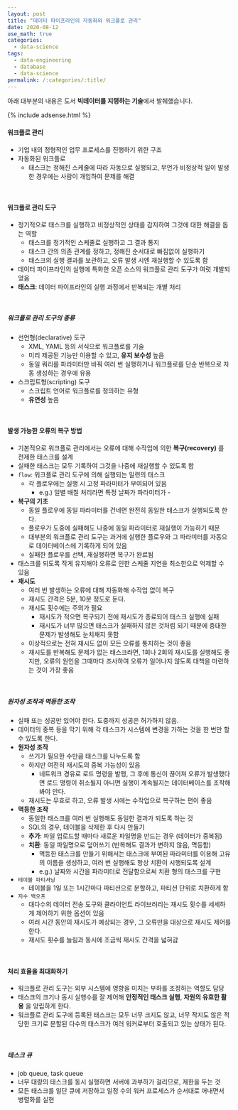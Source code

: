 ```yaml
---
layout: post
title: "데이터 파이프라인의 자동화와 워크플로 관리"
date: 2020-08-12
use_math: true
categories:
  - data-science
tags:
  - data-engineering
  - database
  - data-science
permalink: /:categories/:title/
---
```


아래 대부분의 내용은 도서 **빅데이터를 지탱하는 기술**에서 발췌했습니다.

{% include adsense.html %}

#### 워크플로 관리
- 기업 내의 정형적인 업무 프로세스를 진행하기 위한 구조
- 자동화된 워크플로
  - 태스크는 정해진 스케줄에 따라 자동으로 실행되고, 무언가 비정상적 일이 발생한 경우에는 사람이 개입하여 문제를 해결

<br/>

#### 워크플로 관리 도구
- 정기적으로 태스크를 실행하고 비정상적인 상태를 감지하여 그것에 대한 해결을 돕는 역할
  - 태스크를 정기적인 스케줄로 실행하고 그 결과 통지
  - 태스크 간의 의존 관계를 정하고, 정해진 순서대로 빠짐없이 실행하기
  - 태스크의 실행 결과를 보관하고, 오류 발생 시엔 재실행할 수 있도록 함
- 데이터 파이프라인의 실행에 특화한 오픈 소스의 워크플로 관리 도구가 여럿 개발되었음
- **태스크**: 데이터 파이프라인의 실행 과정에서 반복되는 개별 처리

<br/>

##### 워크플로 관리 도구의 종류
- 선언형(declarative) 도구
  - XML, YAML 등의 서식으로 워크플로를 기술
  - 미리 제공된 기능만 이용할 수 있고, **유지 보수성** 높음
  - 동일 쿼리를 파라미터만 바꿔 여러 번 실행하거나 워크플로를 단순 반복으로 자동 생성하는 경우에 유용
- 스크립트형(scripting) 도구
  - 스크립트 언어로 워크플로를 정의하는 유형
  - **유연성** 높음

<br/>

#### 발생 가능한 오류의 복구 방법
- 기본적으로 워크플로 관리에서는 오류에 대해 수작업에 의한 **복구(recovery)** 를 전제한 태스크를 설계
- 실패한 태스크는 모두 기록하여 그것을 나중에 재실행할 수 있도록 함
- `flow`: 워크플로 관리 도구에 의해 실행되는 일련의 태스크
  - 각 플로우에는 실행 시 고정 파라미터가 부여되어 있음
    - e.g.) 일별 배칠 처리라면 특정 날짜가 파라미터가 -
- **복구의 기초**
  - 동일 플로우에 동일 파라미터를 건네면 완전히 동일한 태스크가 실행되도록 한다.
  - 플로우가 도중에 실패해도 나중에 동일 파라미터로 재실행이 가능하기 때문
  - 대부분의 워크플로 관리 도구는 과거에 실행한 플로우와 그 파라미터를 자동으로 데이터베이스에 기록하게 되어 있음
  - 실패한 플로우를 선택, 재실행하면 복구가 완료됨
- 태스크를 되도록 작게 유지해야 오류로 인한 스케줄 지연을 최소한으로 억제할 수 있음
- **재시도**
  - 여러 번 발생하는 오류에 대해 자동화해 수작업 없이 복구
  - 재시도 간격은 5분, 10분 정도로 둔다.
  - 재시도 횟수에는 주의가 필요
    - 재시도가 적으면 복구되기 전에 재시도가 종료되어 태스크 실행에 실패
    - 재시도가 너무 많으면 태스크가 실패하지 않은 것처럼 되기 때문에 중대한 문제가 발생해도 눈치채지 못함
  - 이상적으로는 전혀 재시도 없이 모든 오류를 통지하는 것이 좋음
  - 재시도를 반복해도 문제가 없는 태스크라면, 1회나 2회의 재시도를 실행해도 좋지만, 오류의 원인을 그때마다 조사하여 오류가 일어나지 않도록 대책을 마련하는 것이 가장 좋음

<br/>

##### 원자성 조작과 멱등한 조작
- 실패 또는 성공만 있어야 한다. 도중까지 성공은 허가하지 않음.
- 데이터의 중복 등을 막기 위해 각 태스크가 시스템에 변경을 가하는 것을 한 번만 할 수 있도록 한다.
- **원자성 조작**
  - 쓰기가 필요한 수만큼 태스크를 나누도록 함
  - 하지만 여전히 재시도의 중복 가능성이 있음
    - 네트워크 경유로 로드 명령을 발행, 그 후에 통신이 끊어져 오류가 발생했다면 로드 명령이 취소될지 아니면 실행이 계속될지는 데이터베이스를 조작해봐야 안다.
  - 재시도는 무효로 하고, 오류 발생 시에는 수작업으로 복구하는 편이 좋음
- **멱등한 조작**
  - 동일한 태스크를 여러 번 실행해도 동일한 결과가 되도록 하는 것
  - SQL의 경우, 테이블을 삭제한 후 다시 만들기
  - **추가**: 파일 업로드할 때마다 새로운 파일명을 만드는 경우 (데이터가 중복됨)
  - **치환**: 동일 파일명으로 덮어쓰기 (반복해도 결과가 변하지 않음, 멱등함)
    - 멱등한 태스크를 만들기 위해서는 태스크에 부여된 파라미터를 이용해 고유의 이름을 생성하고, 여러 번 실행해도 항상 치환이 시행되도록 설계
    - e.g.) 날짜와 시간을 파라미터로 전달함으로써 치환 형의 태스크를 구현
- `테이블 파티셔닝`
  - 테이블을 1일 또는 1시간마다 파티션으로 분할하고, 파티션 단위로 치환하게 함
- `지수 백오프`
  - 대다수의 데이터 전송 도구와 클라이언트 라이브러리는 재시도 횟수를 세세하게 제어하기 위한 옵션이 있음
  - 여러 시간 동안의 재시도가 예상되는 경우, 그 오류만을 대상으로 재시도 제어를 한다.
  - 재시도 횟수를 늘림과 동시에 조금씩 재시도 간격을 넓혀감

<br/>

#### 처리 효율을 최대화하기
- 워크플로 관리 도구는 외부 시스템에 영향을 미치는 부하를 조정하는 역할도 담당
- 태스크의 크기나 동시 실행수를 잘 제어해 **안정적인 태스크 실행**, **자원의 유효한 활용** 을 양립하게 한다.
- 워크플로 관리 도구에 등록된 태스크는 모두 너무 크지도 않고, 너무 작지도 않은 적당한 크기로 분할된 다수의 태스크가 여러 워커로부터 호출되고 있는 상태가 된다.

<br/>

##### 태스크 큐
- job queue, task queue
- 너무 대량의 태스크를 동시 실행하면 서버에 과부하가 걸리므로, 제한을 두는 것
- 모든 태스크를 일단 큐에 저장하고 일정 수의 워커 프로세스가 순서대로 꺼내면서 병렬화를 실현
